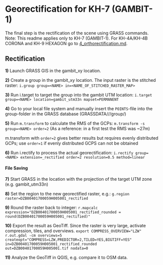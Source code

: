 # Georectification for KH-7 (GAMBIT-1)
The final step is the rectification of the scene using GRASS commands.
Note: This readme applies only to KH-7 (GAMBIT-1). For KH-4A/KH-4B CORONA and KH-9 HEXAGON go to [4_orthorectification.md](4_orthorectification.md).

## Rectification
**1)** Launch GRASS GIS in the gambit_xy location.

**2)** Create a group in the gambit_xy location. The input raster is the stitched raster:
    `i.group group=<NAME> in=<NAME_OF_STITCHED_RASTER_MAP>`

**3)** Run i.target to target the group into the gambit UTM location:
    `i.target group=<NAME> location=gambit_utm33n mapset=PERMANENT`

**4)** Go to your local file system and manually insert the `POINTS`-file into the group-folder in the GRASS database (GRASSDATA/<LOCATIONS>/<MAPSETS>/group/<GROUP>)

**5)** Run `m.transform` to calculate the RMS of the GCPs:
    `m.transform -s group=<NAME> order=2`
(As a reference: in a first test the RMS was ~27m)


m.transform with `order=2` gives better results but requires evenly distributed GCPs; use `order=1` if evenly distributed GCPS can not be obtained

**6)** Run i.rectify to process the actual georectification:
    `i.rectify group=<NAME> extension=_rectified order=2 resolution=0.5 method=linear`


#### File Saving

**7)** Start GRASS in the location with the projection of the target UTM zone (e.g. gambit_utm33n)

**8)** Set the region to the new georectified raster, e.g.:
    `g.region raster=DZB00401700059H005001_rectified`

**9)** Round the raster back to integer:
    `r.mapcalc expression="DZB00401700059H005001_rectified_rounded = round(DZB00401700059H005001_rectified)"`

**10)** Export the result as GeoTiff.
    Since the raster is very large, activate compression, tiles, and overviews.
    `export COMPRESS_OVERVIEW="LZW"`
    `r.out.gdal -cm overviews=5 createopt="COMPRESS=LZW,PREDICTOR=2,TILED=YES,BIGTIFF=YES" in=DZB00401700059H005001_rectified_rounded out=DZB00401700059H005001.tif nodata=0`

**11)** Analyze the GeoTiff in QGIS, e.g. compare it to OSM data.
